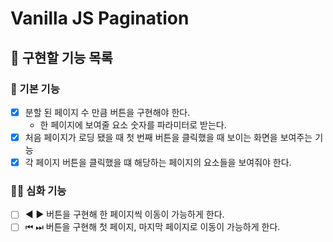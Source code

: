 # Vanilla JS Pagination

## 📝 구현할 기능 목록

### 🚀 기본 기능

- [x] 분할 된 페이지 수 만큼 버튼을 구현해야 한다.
  - 한 페이지에 보여줄 요소 숫자를 파라미터로 받는다.
- [x] 처음 페이지가 로딩 됐을 때 첫 번째 버튼을 클릭했을 때 보이는 화면을 보여주는 기능
- [x] 각 페이지 버튼을 클릭했을 떄 해당하는 페이지의 요소들을 보여줘야 한다.

### 🚀🚀 심화 기능

- [ ] ◀️ ▶️ 버튼을 구현해 한 페이지씩 이동이 가능하게 한다.
- [ ] ⏮ ⏭ 버튼을 구현해 첫 페이지, 마지막 페이지로 이동이 가능하게 한다.
